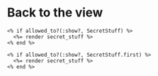 # Back to the view

```erb
<% if allowed_to?(:show?, SecretStuff) %>
  <%= render secret_stuff %>
<% end %>
```

```erb
<% if allowed_to?(:show?, SecretStuff.first) %>
  <%= render secret_stuff %>
<% end %>
```

